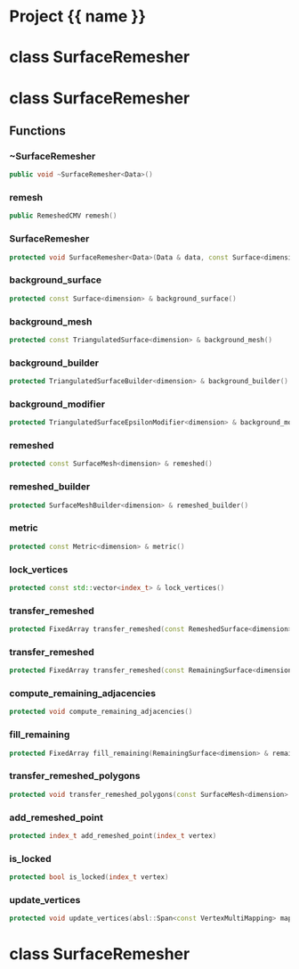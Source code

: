 <script setup>
import {useRoute} from 'vitepress'
const {path} = useRoute()
const tokens = path.split('/')
const words = tokens[2].split('-');
for (let i = 0; i < words.length; i++) {
    words[i] = words[i].charAt(0).toUpperCase() + words[i].slice(1);
    words[i] = words[i].replace('geode', 'Geode')
}
const name = words.join('-');
</script>
# Project {{ name }}

# class SurfaceRemesher


# class SurfaceRemesher


## Functions

### ~SurfaceRemesher

```cpp
public void ~SurfaceRemesher<Data>()
```


### remesh

```cpp
public RemeshedCMV remesh()
```


### SurfaceRemesher

```cpp
protected void SurfaceRemesher<Data>(Data & data, const Surface<dimension> & input_surface)
```


### background_surface

```cpp
protected const Surface<dimension> & background_surface()
```


### background_mesh

```cpp
protected const TriangulatedSurface<dimension> & background_mesh()
```


### background_builder

```cpp
protected TriangulatedSurfaceBuilder<dimension> & background_builder()
```


### background_modifier

```cpp
protected TriangulatedSurfaceEpsilonModifier<dimension> & background_modifier()
```


### remeshed

```cpp
protected const SurfaceMesh<dimension> & remeshed()
```


### remeshed_builder

```cpp
protected SurfaceMeshBuilder<dimension> & remeshed_builder()
```


### metric

```cpp
protected const Metric<dimension> & metric()
```


### lock_vertices

```cpp
protected const std::vector<index_t> & lock_vertices()
```


### transfer_remeshed

```cpp
protected FixedArray transfer_remeshed(const RemeshedSurface<dimension> & remeshed)
```


### transfer_remeshed

```cpp
protected FixedArray transfer_remeshed(const RemainingSurface<dimension> & remaining, const RemeshedSurface<dimension> & remeshed, Span remaining_mapping)
```


### compute_remaining_adjacencies

```cpp
protected void compute_remaining_adjacencies()
```


### fill_remaining

```cpp
protected FixedArray fill_remaining(RemainingSurface<dimension> & remaining, Span remaining_mapping)
```


### transfer_remeshed_polygons

```cpp
protected void transfer_remeshed_polygons(const SurfaceMesh<dimension> & mesh, Span vertex_mapping)
```


### add_remeshed_point

```cpp
protected index_t add_remeshed_point(index_t vertex)
```


### is_locked

```cpp
protected bool is_locked(index_t vertex)
```


### update_vertices

```cpp
protected void update_vertices(absl::Span<const VertexMultiMapping> mappings)
```




# class SurfaceRemesher


